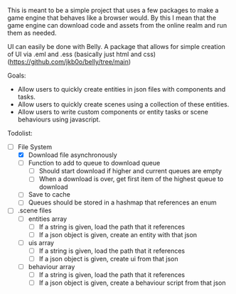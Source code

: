 This is meant to be a simple project that uses a few packages to make a game engine that behaves like a browser would.
By this I mean that the game engine can download code and assets from the online realm and run them as needed.

UI can easily be done with Belly.  A package that allows for simple creation of UI via .eml and .ess (basically just html and css) (https://github.com/jkb0o/belly/tree/main)

Goals:
 - Allow users to quickly create entities in json files with components and tasks.
 - Allow users to quickly create scenes using a collection of these entities.
 - Allow users to write custom components or entity tasks or scene behaviours using javascript.

Todolist:
- [ ] File System
  - [x] Download file asynchronously
  - [ ] Function to add to queue to download queue
    - [ ] Should start download if higher and current queues are empty
    - [ ] When a download is over, get first item of the highest queue to download
  - [ ] Save to cache
  - [ ] Queues should be stored in a hashmap that references an enum
- [ ] .scene files
  - [ ] entities array
    - [ ] If a string is given, load the path that it references
    - [ ] If a json object is given, create an entity with that json
  - [ ] uis array
    - [ ] If a string is given, load the path that it references
    - [ ] If a json object is given, create ui from that json
  - [ ] behaviour array
    - [ ] If a string is given, load the path that it references
    - [ ] If a json object is given, create a behaviour script from that json